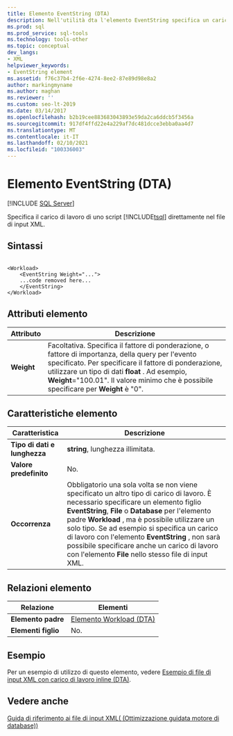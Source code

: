 ```yaml
---
title: Elemento EventString (DTA)
description: Nell'utilità dta l'elemento EventString specifica un carico di lavoro di script Transact-SQL direttamente nel file di input XML.
ms.prod: sql
ms.prod_service: sql-tools
ms.technology: tools-other
ms.topic: conceptual
dev_langs:
- XML
helpviewer_keywords:
- EventString element
ms.assetid: f76c37b4-2f6e-4274-8ee2-87e89d98e8a2
author: markingmyname
ms.author: maghan
ms.reviewer: ''
ms.custom: seo-lt-2019
ms.date: 03/14/2017
ms.openlocfilehash: b2b19cee883683043893e59da2ca6ddcb5f3456a
ms.sourcegitcommit: 917df4ffd22e4a229af7dc481dcce3ebba0aa4d7
ms.translationtype: MT
ms.contentlocale: it-IT
ms.lasthandoff: 02/10/2021
ms.locfileid: "100336003"
---
```

# <a name="eventstring-element-dta"></a>Elemento EventString (DTA)

 [!INCLUDE [SQL Server](../../includes/applies-to-version/sqlserver.md)]

Specifica il carico di lavoro di uno script [!INCLUDE[tsql](../../includes/tsql-md.md)] direttamente nel file di input XML.  
  
## <a name="syntax"></a>Sintassi  
  
```  
  
<Workload>  
    <EventString Weight="...">  
    ...code removed here...  
    </EventString>  
</Workload>  
```  
  
## <a name="element-attributes"></a>Attributi elemento  
  
|Attributo|Descrizione|  
|---------------|-----------------|  
|**Weight**|Facoltativa. Specifica il fattore di ponderazione, o fattore di importanza, della query per l'evento specificato. Per specificare il fattore di ponderazione, utilizzare un tipo di dati **float** . Ad esempio, **Weight**="100.01". Il valore minimo che è possibile specificare per **Weight** è "0".|  
  
## <a name="element-characteristics"></a>Caratteristiche elemento  
  
|Caratteristica|Descrizione|  
|--------------------|-----------------|  
|**Tipo di dati e lunghezza**|**string**, lunghezza illimitata.|  
|**Valore predefinito**|No.|  
|**Occorrenza**|Obbligatorio una sola volta se non viene specificato un altro tipo di carico di lavoro. È necessario specificare un elemento figlio **EventString**, **File** o **Database** per l'elemento padre **Workload** , ma è possibile utilizzare un solo tipo. Se ad esempio si specifica un carico di lavoro con l'elemento **EventString** , non sarà possibile specificare anche un carico di lavoro con l'elemento **File** nello stesso file di input XML.|  
  
## <a name="element-relationships"></a>Relazioni elemento  
  
|Relazione|Elementi|  
|------------------|--------------|  
|**Elemento padre**|[Elemento Workload &#40;DTA&#41;](../../tools/dta/workload-element-dta.md)|  
|**Elementi figlio**|No.|  
  
## <a name="example"></a>Esempio  
 Per un esempio di utilizzo di questo elemento, vedere [Esempio di file di input XML con carico di lavoro inline &#40;DTA&#41;](../../tools/dta/xml-input-file-sample-with-inline-workload-dta.md).  
  
## <a name="see-also"></a>Vedere anche  
 [Guida di riferimento ai file di input XML&#40; (Ottimizzazione guidata motore di database)&#41;](../../tools/dta/xml-input-file-reference-database-engine-tuning-advisor.md)  
  
  
